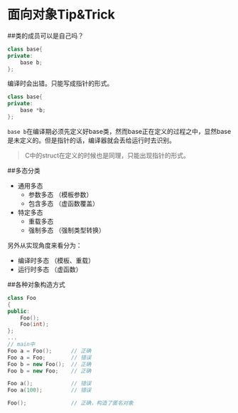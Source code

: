 面向对象Tip&Trick
=========
##类的成员可以是自己吗？
```cpp
class base{
private:
	base b;
};
```
编译时会出错。只能写成指针的形式。
```cpp
class base{
private:
	base *b;
};
```
`base b`在编译期必须先定义好base类，然而base正在定义的过程之中，显然base是未定义的。但是指针的话，编译器就会丢给运行时去识别。
>C中的struct在定义的时候也是同理，只能出现指针的形式。

##多态分类
- 通用多态
  - 参数多态 （模板参数）
  - 包含多态 （虚函数覆盖）
- 特定多态
  - 重载多态
  - 强制多态 （强制类型转换）
  
另外从实现角度来看分为：
- 编译时多态 （模板、重载）
- 运行时多态 （虚函数）

##各种对象构造方式
```cpp
class Foo
{
public:
	Foo();
	Foo(int);
};
...
// main中
Foo a = Foo(); 		// 正确
Foo a = Foo;		// 错误
Foo b = new Foo();	// 正确
Foo b = new Foo;	// 正确

Foo a();			// 错误
Foo a(100);			// 错误

Foo();				// 正确，构造了匿名对象
```